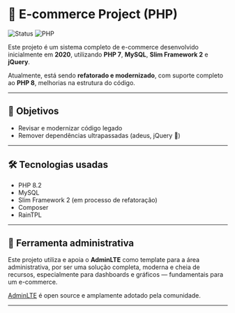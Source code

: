 # 🛒 E-commerce Project (PHP)

![Status](https://img.shields.io/badge/status-working-success?style=flat)
![PHP](https://img.shields.io/badge/PHP-8.2-blue)

Este projeto é um sistema completo de e-commerce desenvolvido inicialmente em **2020**, utilizando **PHP 7**, **MySQL**, **Slim Framework 2** e **jQuery**.

Atualmente, está sendo **refatorado e modernizado**, com suporte completo ao **PHP 8**, melhorias na estrutura do código.

---

## 🚀 Objetivos

- Revisar e modernizar código legado
- Remover dependências ultrapassadas (adeus, jQuery 👋)
---

## 🛠 Tecnologias usadas
- PHP 8.2
- MySQL
- Slim Framework 2 (em processo de refatoração)
- Composer
- RainTPL
  
---

## 🔧 Ferramenta administrativa

Este projeto utiliza e apoia o **AdminLTE** como template para a área administrativa, por ser uma solução completa, moderna e cheia de recursos, especialmente para dashboards e gráficos — fundamentais para um e-commerce.

[AdminLTE](https://adminlte.io/) é open source e amplamente adotado pela comunidade.

---
